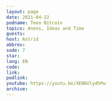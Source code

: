 ```yaml
---
layout: page
date: 2021-04-22
podname: Teen Bitcoin
topics: Anons, Ideas and Time
guests: 
host: Astrid
abbrev: 
sode: 7
star: 
lang: EN
code: 
link: 
podlink: 
youtube: https://youtu.be/XEN6UlydhPw
archive: 
---
```

